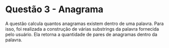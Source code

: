 # Questão 3 - Anagrama

A questão calcula quantos anagramas existem dentro de uma palavra. Para isso, foi realizada a construção de várias substrings da palavra fornecida pelo usuário. Ela retorna a quantidade de pares de anagramas dentro da palavra.


